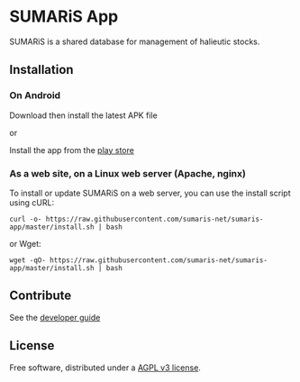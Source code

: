 # SUMARiS App

SUMARiS is a shared database for management of halieutic stocks.


## Installation

### On Android

Download then install the latest APK file

or 

Install the app from the [play store](https://play.google.com/store/apps/details?id=net.sumaris.app) 


### As a web site, on a Linux web server (Apache, nginx)

To install or update SUMARiS on a web server, you can use the install script using cURL:

```
curl -o- https://raw.githubusercontent.com/sumaris-net/sumaris-app/master/install.sh | bash
```

or Wget:

```
wget -qO- https://raw.githubusercontent.com/sumaris-net/sumaris-app/master/install.sh | bash
```

## Contribute

See the [developer guide](./doc/build.md)

## License

Free software, distributed under a [AGPL v3 license](./LICENSE).
